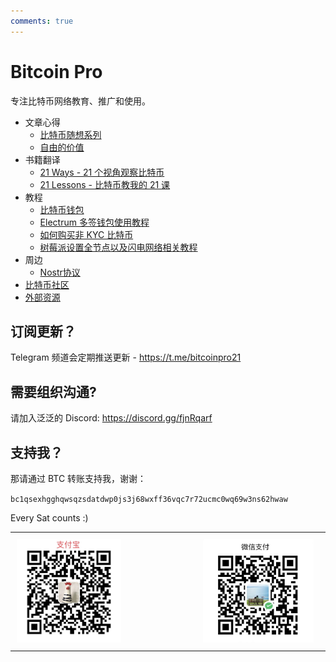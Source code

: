 ```yaml
---
comments: true
---
```


# Bitcoin Pro

专注比特币网络教育、推广和使用。

- 文章心得
    - [比特币随想系列](tb/toc.md)
    - [自由的价值](thoughts/value_of_freedom.md)
- 书籍翻译
    - [21 Ways - 21 个视角观察比特币](21_ways/toc.md)
    - [21 Lessons - 比特币教我的 21 课](21_lessons/toc.md)
- 教程
    - [比特币钱包](tutorial/bitcoin_wallet.md)
    - [Electrum 多签钱包使用教程](tutorial/electrum_wallet.md)
    - [如何购买非 KYC 比特币](tutorial/non_kyc_bitcoin.md)
    - [树莓派设置全节点以及闪电网络相关教程](https://raspibolt.org/)
- 周边
    - [Nostr协议](others/nostr.md)
- [比特币社区](./organizations.md)
- [外部资源](./resources.md)

## 订阅更新？

Telegram 频道会定期推送更新 - <https://t.me/bitcoinpro21>

## 需要组织沟通?

请加入泛泛的 Discord: <https://discord.gg/fjnRqarf>

## 支持我？

那请通过 BTC 转账支持我，谢谢：

`bc1qsexhgghqwsqzsdatdwp0js3j68wxff36vqc7r72ucmc0wq69w3ns62hwaw`

Every Sat counts :)


<div id="image-table">
    <table>
	    <tr>
            <td style="padding:10px">
<img src="https://raw.githubusercontent.com/wangzhe3224/landing/main/content/en/zhifubao.jpg"  width="60%" height="30%">
            </td>
            <td style="padding:10px">
<img src="https://raw.githubusercontent.com/wangzhe3224/landing/main/content/en/weixin.jpg"  width="95%" height="40%">
            </td>
        </tr>
    </table>
</div>
